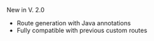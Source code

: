 New in V. 2.0

- Route generation with Java annotations
- Fully compatible with previous custom routes

